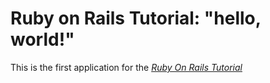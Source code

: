 # Ruby on Rails Tutorial: "hello, world!"

This is the first application for the [*Ruby On Rails Tutorial*](http://www.railstutorial.org/)